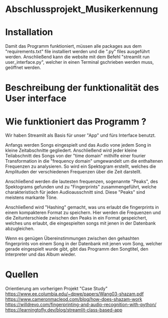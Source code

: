 # Abschlussprojekt_Musikerkennung

# Installation 
Damit das Programm funktioniert, müssen alle packages aus dem "requirements.txt" file installiert werden und die ".py" files ausgeführt werden. Anschließend kann die website mit dem Befehl "streamlit run user_interface.py", welcher in einen Terminal gschrieben werden muss, geöffnet werden. 


# Beschreibung der funktionalität des User interface



# Wie funktioniert das Programm ? 

Wir haben Streamlit als Basis für unser "App" und fürs Interface benutzt. 

Anfangs werden Songs eingespielt und das Audio vone jedem Song in kleine Zeitabschnitte gegliedert. Anschließend wird jeder kleine Teilabschnitt des Songs von der "time domain" mithilfe einer fourier Transformation in die "frequency domain" umgewandelt um die enthaltenen Frequenzen zu analysieren. So wird ein Spektogram erstellt, welches die Amplituden der verschiedenen Frequenzen über die Zeit darstellt.

Anschließend werden die lautesten frequenzen, sogenannte "Peaks", des Spektograms gefunden und zu "Fingerprints" zusammengeführt, welche charakteristisch für jeden Audioausschnitt sind. Diese "Peaks" sind meistens markante Töne.

Anschließend wird "Hashing" gemacht, was uns erlaubt die fingerprints in einem kompakteren Format zu speichern. Hier werden die Frequenzen und die Zeitunterschiede zwischen den Peaks in ein Format gespeichert, welches uns erlaubt, die eingespielten songs mit jenen in der Datenbank abzugleichen. 

Wenn es genügen Übereinstimmungen zwischen den gehashten fingerprints von einem Song in der Datenbank mit jenen vom Song, welcher gerade eingespielt wurde gibt, gibt das Programm den Songtitel, den Interpreter und das Album wieder.$$$$$$$$$$$$

# Quellen 
Orientierung am vorherigen Projekt "Case Study"
https://www.ee.columbia.edu/~dpwe/papers/Wang03-shazam.pdf
https://www.cameronmacleod.com/blog/how-does-shazam-work
https://willdrevo.com/fingerprinting-and-audio-recognition-with-python/
https://learningtofly.dev/blog/streamlit-class-based-app